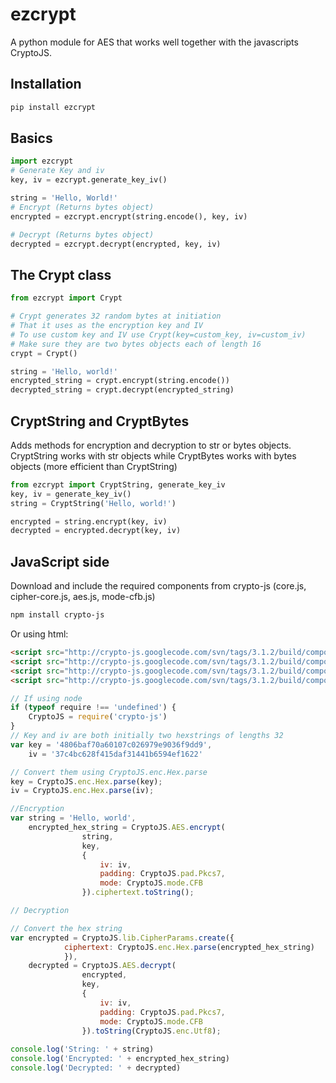 # ezcrypt
A python module for AES that works well together with the javascripts CryptoJS.
 
## Installation
```sh
pip install ezcrypt
```
## Basics
```python
import ezcrypt
# Generate Key and iv
key, iv = ezcrypt.generate_key_iv()

string = 'Hello, World!'
# Encrypt (Returns bytes object) 
encrypted = ezcrypt.encrypt(string.encode(), key, iv)

# Decrypt (Returns bytes object)
decrypted = ezcrypt.decrypt(encrypted, key, iv)

```
## The Crypt class
```python
from ezcrypt import Crypt

# Crypt generates 32 random bytes at initiation
# That it uses as the encryption key and IV
# To use custom key and IV use Crypt(key=custom_key, iv=custom_iv)
# Make sure they are two bytes objects each of length 16
crypt = Crypt()

string = 'Hello, world!'
encrypted_string = crypt.encrypt(string.encode())
decrypted_string = crypt.decrypt(encrypted_string)
```
## CryptString and CryptBytes
Adds methods for encryption and decryption to str or bytes objects.
CryptString works with str objects while CryptBytes works with bytes objects (more efficient than CryptString)

```python
from ezcrypt import CryptString, generate_key_iv
key, iv = generate_key_iv()
string = CryptString('Hello, world!')

encrypted = string.encrypt(key, iv)
decrypted = encrypted.decrypt(key, iv)
```


## JavaScript side
Download and include the required components from crypto-js (core.js, cipher-core.js, aes.js, mode-cfb.js)
```sh
npm install crypto-js
```
Or using html:
```html
<script src="http://crypto-js.googlecode.com/svn/tags/3.1.2/build/components/core-min.js"></script>
<script src="http://crypto-js.googlecode.com/svn/tags/3.1.2/build/components/cipher-core-min.js"></script>
<script src="http://crypto-js.googlecode.com/svn/tags/3.1.2/build/components/aes-min.js"></script>
<script src="http://crypto-js.googlecode.com/svn/tags/3.1.2/build/components/mode-cfb-min.js"></script>
```

```javascript
// If using node
if (typeof require !== 'undefined') {
    CryptoJS = require('crypto-js')
}
// Key and iv are both initially two hexstrings of lengths 32
var key = '4806baf70a60107c026979e9036f9dd9',
    iv = '37c4bc628f415daf31441b6594ef1622'

// Convert them using CryptoJS.enc.Hex.parse
key = CryptoJS.enc.Hex.parse(key);
iv = CryptoJS.enc.Hex.parse(iv);

//Encryption
var string = 'Hello, world',
    encrypted_hex_string = CryptoJS.AES.encrypt(
                string,
                key,
                {
                    iv: iv,
                    padding: CryptoJS.pad.Pkcs7,
                    mode: CryptoJS.mode.CFB
                }).ciphertext.toString();

// Decryption

// Convert the hex string
var encrypted = CryptoJS.lib.CipherParams.create({
            ciphertext: CryptoJS.enc.Hex.parse(encrypted_hex_string)
            }),        
    decrypted = CryptoJS.AES.decrypt(
                encrypted,
                key,
                {
                    iv: iv,
                    padding: CryptoJS.pad.Pkcs7,
                    mode: CryptoJS.mode.CFB
                }).toString(CryptoJS.enc.Utf8);
                
console.log('String: ' + string)
console.log('Encrypted: ' + encrypted_hex_string)
console.log('Decrypted: ' + decrypted)

```
